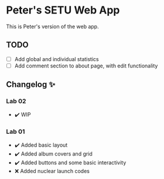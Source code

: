 # Peter's SETU Web App

This is Peter's version of the web app.

## TODO

- [ ] Add global and individual statistics
- [ ] Add comment section to about page, with edit functionality

## Changelog ✨

### Lab 02

- ✔️ WIP

### Lab 01

- ✔️ Added basic layout
- ✔️ Added album covers and grid
- ✔️ Added buttons and some basic interactivity
- ❌ Added nuclear launch codes



